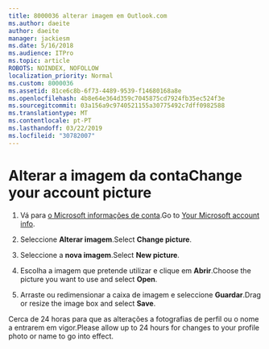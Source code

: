 ```yaml
---
title: 8000036 alterar imagem em Outlook.com
ms.author: daeite
author: daeite
manager: jackiesm
ms.date: 5/16/2018
ms.audience: ITPro
ms.topic: article
ROBOTS: NOINDEX, NOFOLLOW
localization_priority: Normal
ms.custom: 8000036
ms.assetid: 81ce6c8b-6f73-4489-9539-f14680168a8e
ms.openlocfilehash: 4b8e64e364d359c7045875cd7924fb35ec524f3e
ms.sourcegitcommit: 03a156a9c9740521155a30775492c7dff0982588
ms.translationtype: MT
ms.contentlocale: pt-PT
ms.lasthandoff: 03/22/2019
ms.locfileid: "30782007"
---
```

# <a name="change-your-account-picture"></a><span data-ttu-id="2407e-102">Alterar a imagem da conta</span><span class="sxs-lookup"><span data-stu-id="2407e-102">Change your account picture</span></span>

1. <span data-ttu-id="2407e-103">Vá para [o Microsoft informações de conta](https://go.microsoft.com/fwlink/p/?linkid=860841).</span><span class="sxs-lookup"><span data-stu-id="2407e-103">Go to [Your Microsoft account info](https://go.microsoft.com/fwlink/p/?linkid=860841).</span></span>
    
2. <span data-ttu-id="2407e-104">Seleccione **Alterar imagem**.</span><span class="sxs-lookup"><span data-stu-id="2407e-104">Select **Change picture**.</span></span> 
    
3. <span data-ttu-id="2407e-105">Seleccione a **nova imagem**.</span><span class="sxs-lookup"><span data-stu-id="2407e-105">Select **New picture**.</span></span> 
    
4. <span data-ttu-id="2407e-106">Escolha a imagem que pretende utilizar e clique em **Abrir**.</span><span class="sxs-lookup"><span data-stu-id="2407e-106">Choose the picture you want to use and select **Open**.</span></span> 
    
5. <span data-ttu-id="2407e-107">Arraste ou redimensionar a caixa de imagem e seleccione **Guardar**.</span><span class="sxs-lookup"><span data-stu-id="2407e-107">Drag or resize the image box and select **Save**.</span></span> 
    
<span data-ttu-id="2407e-108">Cerca de 24 horas para que as alterações a fotografias de perfil ou o nome a entrarem em vigor.</span><span class="sxs-lookup"><span data-stu-id="2407e-108">Please allow up to 24 hours for changes to your profile photo or name to go into effect.</span></span>
  

